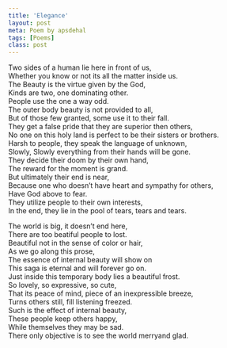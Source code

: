 ```yaml
---
title: 'Elegance'
layout: post
meta: Poem by apsdehal
tags: [Poems] 
class: post
---
```


Two sides of a human lie here in front of us,<br/> 
Whether you know or not its all the matter inside us.<br/> 
The Beauty is the virtue given by the God, <br/>
Kinds are two, one dominating other. <br/>
People use the one a way odd. <br/>
The outer body beauty is not provided to all,<br/> 
But of those few granted, some use it to their fall.<br/> 
They get a false pride that they are superior then others,<br/> 
No one on this holy land is perfect to be their sisters or brothers.<br/> 
Harsh to people, they speak the language of unknown, <br/>
Slowly, Slowly everything from their hands will be gone. <br/>
They decide their doom by their own hand, <br/>
The reward for the moment is grand. <br/>
But ultimately their end is near, <br/>
Because one who doesn’t have heart and sympathy for others,<br/> 
Have God above to fear. <br/>
They utilize people to their own interests,<br/> 
In the end, they lie in the pool of tears, tears and tears. <br/>

The world is big, it doesn’t end here, <br/>
There are too beatiful people to lost. <br/>
Beautiful not in the sense of color or hair,<br/> 
As we go along this prose, <br/>
The essence of internal beauty will show on <br/>
This saga is eternal and will forever go on. <br/>
Just inside this temporary body lies a beautiful frost. <br/>
So lovely, so expressive, so cute, <br/>
That its peace of mind, piece of an inexpressible breeze,<br/> 
Turns others still, fill listening freezed. <br/>
Such is the effect of internal beauty, <br/>
These people keep others happy, <br/>
While themselves they may be sad. <br/>
There only objective is to see the world merryand glad.